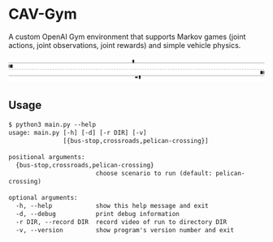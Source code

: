 # CAV-Gym
A custom OpenAI Gym environment that supports Markov games (joint actions, joint observations, joint rewards) and simple vehicle physics.

![](demo.gif)

## Usage
```
$ python3 main.py --help
usage: main.py [-h] [-d] [-r DIR] [-v]
               [{bus-stop,crossroads,pelican-crossing}]

positional arguments:
  {bus-stop,crossroads,pelican-crossing}
                        choose scenario to run (default: pelican-crossing)

optional arguments:
  -h, --help            show this help message and exit
  -d, --debug           print debug information
  -r DIR, --record DIR  record video of run to directory DIR
  -v, --version         show program's version number and exit
```

